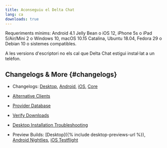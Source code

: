 ```yaml
---
title: Aconseguiu el Delta Chat
lang: ca
downloads: true
---
```


Requeriments mínims:
Android 4.1 Jelly Bean
o iOS 12, iPhone 5s o iPad 5/Air/Mini 2
o Windows 10, macOS 10.15 Catalina, Ubuntu 18.04, Fedora 29 o Debian 10
o sistemes compatibles.

A les versions d'escriptori no els cal que Delta Chat estigui instal·lat a un telèfon.


## Changelogs & More {#changelogs}

- Changelogs: [Desktop](https://github.com/deltachat/deltachat-desktop/blob/master/CHANGELOG.md),
  [Android](https://deltachat.github.io/deltachat-android/CHANGELOG#delta-chat-android-changelog),
  [iOS](https://deltachat.github.io/deltachat-ios/CHANGELOG#delta-chat-ios-changelog),
  [Core](https://github.com/deltachat/deltachat-core-rust/blob/master/CHANGELOG.md)

- [Alternative Clients](https://support.delta.chat/t/list-of-all-know-client-projects/3059)

- [Provider Database](https://providers.delta.chat/)

- [Verify Downloads](verify-downloads)

- [Desktop Installation Troubleshooting](https://github.com/deltachat/deltachat-desktop/blob/master/docs/TROUBLESHOOTING.md)

- Preview Builds: [Desktop]({% include desktop-previews-url %}),
  [Android Nightlies](https://download.delta.chat/android/nightly/),
  [iOS Testflight](https://testflight.apple.com/join/uEMc1NxS)
